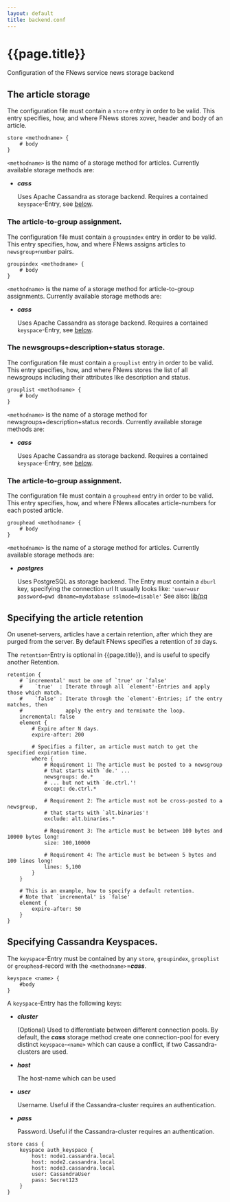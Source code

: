 ```yaml
---
layout: default
title: backend.conf
---
```


# {{page.title}}
Configuration of the FNews service news storage backend

## The article storage

The configuration file must contain a `store` entry in order to be valid.
This entry specifies, how, and where FNews stores xover, header and body of an article.

```
store <methodname> {
	# body
}
```

`<methodname>` is the name of a storage method for articles. Currently available storage methods are:

* __*cass*__

  Uses Apache Cassandra as storage backend. Requires a contained `keyspace`-Entry, see [below](#keyspace).

### The article-to-group assignment.

The configuration file must contain a `groupindex` entry in order to be valid.
This entry specifies, how, and where FNews assigns articles to `newsgroup+number` pairs.

```
groupindex <methodname> {
	# body
}
```

`<methodname>` is the name of a storage method for article-to-group assignments. Currently available storage methods are:

* __*cass*__

  Uses Apache Cassandra as storage backend. Requires a contained `keyspace`-Entry, see [below](#keyspace).

### The newsgroups+description+status storage.

The configuration file must contain a `grouplist` entry in order to be valid.
This entry specifies, how, and where FNews stores the list of all newsgroups
including their attributes like description and status.

```
grouplist <methodname> {
	# body
}
```

`<methodname>` is the name of a storage method for newsgroups+description+status records. Currently available storage methods are:

* __*cass*__

  Uses Apache Cassandra as storage backend. Requires a contained `keyspace`-Entry, see [below](#keyspace).

### The article-to-group assignment.

The configuration file must contain a `grouphead` entry in order to be valid.
This entry specifies, how, and where FNews allocates article-numbers for each posted article.

```
grouphead <methodname> {
	# body
}
```

`<methodname>` is the name of a storage method for articles. Currently available storage methods are:

* __*postgres*__

  Uses PostgreSQL as storage backend. The Entry must contain a `dburl` key, specifying the connection url
  It usually looks like: `'user=usr password=pwd dbname=mydatabase sslmode=disable'`
  See also: [lib/pq](https://godoc.org/github.com/lib/pq)

## Specifying the article retention

On usenet-servers, articles have a certain retention, after which they are purged from the server.
By default FNews specifies a retention of `30` days.

The `retention`-Entry is optional in {{page.title}}, and is useful to specify another Retention.

```
retention {
	# `incremental' must be one of `true' or `false'
	#    `true'  : Iterate through all `element'-Entries and apply those which match.
	#    `false' : Iterate through the `element'-Entries; if the entry matches, then
	#              apply the entry and terminate the loop.
	incremental: false
	element {
		# Expire after N days.
		expire-after: 200
		
		# Specifies a filter, an article must match to get the specified expiration time.
		where {
			# Requirement 1: The article must be posted to a newsgroup
			# that starts with `de.' ...
			newsgroups: de.*
			# ... but not with `de.ctrl.'!
			except: de.ctrl.*
			
			# Requirement 2: The article must not be cross-posted to a newsgroup,
			# that starts with `alt.binaries'!
			exclude: alt.binaries.*
			
			# Requirement 3: The article must be between 100 bytes and 10000 bytes long!
			size: 100,10000
			
			# Requirement 4: The article must be between 5 bytes and 100 lines long!
			lines: 5,100
		}
	}
	
	# This is an example, how to specify a default retention.
	# Note that `incremental' is `false'
	element {
		expire-after: 50
	}
}
```

## Specifying Cassandra Keyspaces.

The `keyspace`<a name="keyspace">-</a>Entry must be contained by any `store`,
`groupindex`, `grouplist` or `grouphead`-record with the `<methodname>`=__*cass*__.

```
keyspace <name> {
	#body
}
```

A `keyspace`-Entry has the following keys:

* __*cluster*__

  (Optional) Used to differentiate between different connection pools. By default, the
  __*cass*__ storage method create one connection-pool for every distinct `keyspace`-`<name>`
  which can cause a conflict, if two Cassandra-clusters are used.

* __*host*__

  The host-name which can be used

* __*user*__

  Username. Useful if the Cassandra-cluster requires an authentication.

* __*pass*__

  Password. Useful if the Cassandra-cluster requires an authentication.

```
store cass {
	keyspace auth_keyspace {
		host: node1.cassandra.local
		host: node2.cassandra.local
		host: node3.cassandra.local
		user: CassandraUser
		pass: Secret123
	}
}
```

